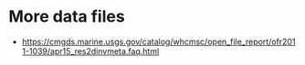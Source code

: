 # More data files

* https://cmgds.marine.usgs.gov/catalog/whcmsc/open_file_report/ofr2011-1039/apr15_res2dinvmeta.faq.html
